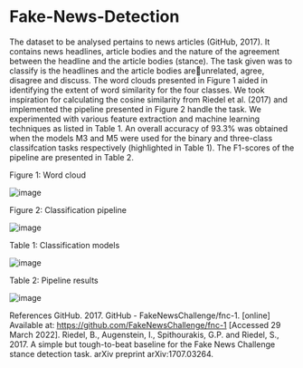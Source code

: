 # Fake-News-Detection
The dataset to be analysed pertains to news articles (GitHub, 2017). It contains news headlines, article bodies and the nature of the agreement between the headline and the article bodies (stance). The task given was to classify is the headlines and the article bodies areunrelated, agree, disagree and discuss. The word clouds presented in Figure 1 aided in identifying the extent of word similarity for the four classes.
We took inspiration for calculating the cosine similarity from Riedel et al. (2017) and implemented the pipeline presented in Figure 2 handle the task. We experimented with various feature extraction and machine learning techniques as listed in Table 1. An overall accuracy of 93.3% was obtained when the models M3 and M5 were used for the binary and three-class classifcation tasks respectively (highlighted in Table 1). The F1-scores of the pipeline are presented in Table 2.

Figure 1: Word cloud

![image](https://user-images.githubusercontent.com/105256866/190878116-c5f7f61b-56b6-4a6a-b3a5-055ce523f1ce.png)

Figure 2: Classification pipeline

![image](https://user-images.githubusercontent.com/105256866/190878134-7c1842a3-bbd6-4b38-8d8c-bb4bff2b462e.png)

Table 1: Classification models

![image](https://user-images.githubusercontent.com/105256866/190877982-b6547e30-c0e3-48eb-9682-2b5b90b3a948.png)

Table 2: Pipeline results

![image](https://user-images.githubusercontent.com/105256866/190878036-a1b87e6c-f949-4e25-910b-ea9158a40fab.png)


References
GitHub. 2017. GitHub - FakeNewsChallenge/fnc-1. [online] Available at: <https://github.com/FakeNewsChallenge/fnc-1> [Accessed 29 March 2022].
Riedel, B., Augenstein, I., Spithourakis, G.P. and Riedel, S., 2017. A simple but tough-to-beat baseline for the Fake News Challenge stance detection task. arXiv preprint arXiv:1707.03264.

